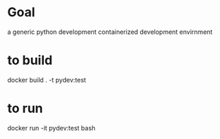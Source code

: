 # Goal
a generic python development containerized development envirnment

# to build
docker build . -t pydev:test

# to run 
docker run -it pydev:test bash
